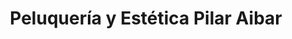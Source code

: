 ---
title: "Peluquería y Estética Pilar Aibar"
url: /cazorla/peluqueria-y-estetica-pilar-aibar/
shop: peluquería
---